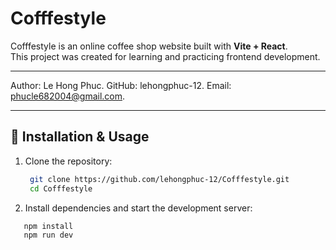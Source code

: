 # Cofffestyle

Cofffestyle is an online coffee shop website built with **Vite + React**.  
This project was created for learning and practicing frontend development.

---

Author: Le Hong Phuc.
GitHub: lehongphuc-12.
Email: phucle682004@gmail.com.

---

## 🚀 Installation & Usage

1. Clone the repository:
   ```bash
    git clone https://github.com/lehongphuc-12/Cofffestyle.git
    cd Cofffestyle
   ```
2. Install dependencies and start the development server:

```bash
   npm install
   npm run dev

```

